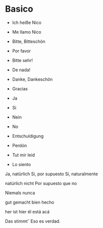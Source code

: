 # Basico

* Ich heiße Nico
* Me llamo Nico

* Bitte, Bitteschön
* Por favor

* Bitte sehr!
* De nada!

* Danke, Dankeschön
* Gracias

* Ja
* Si

* Nein
* No

* Entschuldigung
* Perdón

* Tut mir leid
* Lo siento

Ja, natürlich
Si, por supuesto
Si, naturalmente

natürlich nicht
Por supuesto que no

Niemals
nunca

gut gemacht
bien hecho

her ist hier
él está acá

Das stimmtˇ
Eso es verdad.
